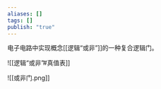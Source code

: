 ```yaml
---
aliases: []
tags: []
publish: "true"
---
```

电子电路中实现概念[[逻辑“或非”]]的一种复合逻辑门。

![[逻辑“或非”#真值表]]

![[或非门.png]]

